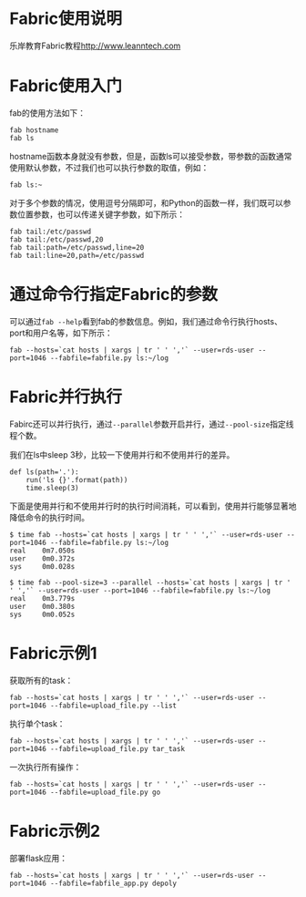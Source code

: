 # Fabric使用说明

乐岸教育Fabric教程<http://www.leanntech.com>

# Fabric使用入门

fab的使用方法如下：

    fab hostname
    fab ls

hostname函数本身就没有参数，但是，函数ls可以接受参数，带参数的函数通常使用默认参数，不过我们也可以执行参数的取值，例如：

    fab ls:~

对于多个参数的情况，使用逗号分隔即可，和Python的函数一样，我们既可以参数位置参数，也可以传递关键字参数，如下所示：

    fab tail:/etc/passwd
    fab tail:/etc/passwd,20
    fab tail:path=/etc/passwd,line=20
    fab tail:line=20,path=/etc/passwd

# 通过命令行指定Fabric的参数

可以通过`fab --help`看到fab的参数信息。例如，我们通过命令行执行hosts、port和用户名等，如下所示：

    fab --hosts=`cat hosts | xargs | tr ' ' ','` --user=rds-user --port=1046 --fabfile=fabfile.py ls:~/log

# Fabric并行执行

Fabirc还可以并行执行，通过`--parallel`参数开启并行，通过`--pool-size`指定线程个数。

我们在ls中sleep 3秒，比较一下使用并行和不使用并行的差异。

    def ls(path='.'):
        run('ls {}'.format(path))
        time.sleep(3)

下面是使用并行和不使用并行时的执行时间消耗，可以看到，使用并行能够显著地降低命令的执行时间。

    $ time fab --hosts=`cat hosts | xargs | tr ' ' ','` --user=rds-user --port=1046 --fabfile=fabfile.py ls:~/log
    real    0m7.050s
    user    0m0.372s
    sys     0m0.028s
    
    $ time fab --pool-size=3 --parallel --hosts=`cat hosts | xargs | tr ' ' ','` --user=rds-user --port=1046 --fabfile=fabfile.py ls:~/log
    real    0m3.779s
    user    0m0.380s
    sys     0m0.052s

# Fabric示例1


获取所有的task：

    fab --hosts=`cat hosts | xargs | tr ' ' ','` --user=rds-user --port=1046 --fabfile=upload_file.py --list

执行单个task：

    fab --hosts=`cat hosts | xargs | tr ' ' ','` --user=rds-user --port=1046 --fabfile=upload_file.py tar_task

一次执行所有操作：

    fab --hosts=`cat hosts | xargs | tr ' ' ','` --user=rds-user --port=1046 --fabfile=upload_file.py go

# Fabric示例2

部署flask应用：

    fab --hosts=`cat hosts | xargs | tr ' ' ','` --user=rds-user --port=1046 --fabfile=fabfile_app.py depoly
